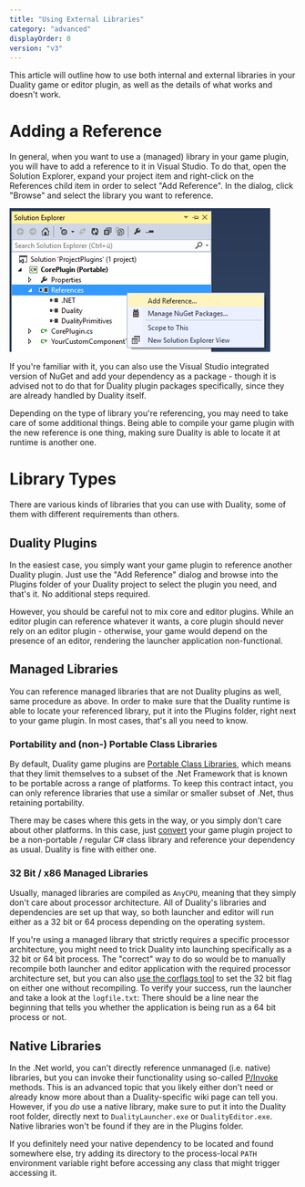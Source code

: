 ```yaml
---
title: "Using External Libraries"
category: "advanced"
displayOrder: 0
version: "v3"
---
```


This article will outline how to use both internal and external libraries in your Duality game or editor plugin, as well as the details of what works and doesn't work.

# Adding a Reference

In general, when you want to use a (managed) library in your game plugin, you will have to add a reference to it in Visual Studio. To do that, open the Solution Explorer, expand your project item and right-click on the References child item in order to select "Add Reference". In the dialog, click "Browse" and select the library you want to reference.

![](../img/LibraryUsage/AddReference.png)

If you're familiar with it, you can also use the Visual Studio integrated version of NuGet and add your dependency as a package - though it is advised not to do that for Duality plugin packages specifically, since they are already handled by Duality itself.

Depending on the type of library you're referencing, you may need to take care of some additional things. Being able to compile your game plugin with the new reference is one thing, making sure Duality is able to locate it at runtime is another one.

# Library Types

There are various kinds of libraries that you can use with Duality, some of them with different requirements than others.

## Duality Plugins

In the easiest case, you simply want your game plugin to reference another Duality plugin. Just use the "Add Reference" dialog and browse into the Plugins folder of your Duality project to select the plugin you need, and that's it. No additional steps required.

However, you should be careful not to mix core and editor plugins. While an editor plugin can reference whatever it wants, a core plugin should never rely on an editor plugin - otherwise, your game would depend on the presence of an editor, rendering the launcher application non-functional.

## Managed Libraries

You can reference managed libraries that are not Duality plugins as well, same procedure as above. In order to make sure that the Duality runtime is able to locate your referenced library, put it into the Plugins folder, right next to your game plugin. In most cases, that's all you need to know.

### Portability and (non-) Portable Class Libraries

By default, Duality game plugins are [Portable Class Libraries](Framework-Structure.md), which means that they limit themselves to a subset of the .Net Framework that is known to be portable across a range of platforms. To keep this contract intact, you can only reference libraries that use a similar or smaller subset of .Net, thus retaining portability.

There may be cases where this gets in the way, or you simply don't care about other platforms. In this case, just [convert](http://stackoverflow.com/q/20094075/2015377) your game plugin project to be a non-portable / regular C# class library and reference your dependency as usual. Duality is fine with either one.

### 32 Bit / x86 Managed Libraries

Usually, managed libraries are compiled as `AnyCPU`, meaning that they simply don't care about processor architecture. All of Duality's libraries and dependencies are set up that way, so both launcher and editor will run either as a 32 bit or 64 process depending on the operating system.

If you're using a managed library that strictly requires a specific processor architecture, you might need to trick Duality into launching specifically as a 32 bit or 64 bit process. The "correct" way to do so would be to manually recompile both launcher and editor application with the required processor architecture set, but you can also [use the corflags tool](http://stackoverflow.com/q/17022457/2015377) to set the 32 bit flag on either one without recompiling. To verify your success, run the launcher and take a look at the `logfile.txt`: There should be a line near the beginning that tells you whether the application is being run as a 64 bit process or not.

## Native Libraries

In the .Net world, you can't directly reference unmanaged (i.e. native) libraries, but you can invoke their functionality using so-called [P/Invoke](https://msdn.microsoft.com/en-us/library/55d3thsc.aspx) methods. This is an advanced topic that you likely either don't need or already know more about than a Duality-specific wiki page can tell you. However, if you _do_ use a native library, make sure to put it into the Duality root folder, directly next to `DualityLauncher.exe` or `DualityEditor.exe`. Native libraries won't be found if they are in the Plugins folder.

If you definitely need your native dependency to be located and found somewhere else, try adding its directory to the process-local `PATH` environment variable right before accessing any class that might trigger accessing it.